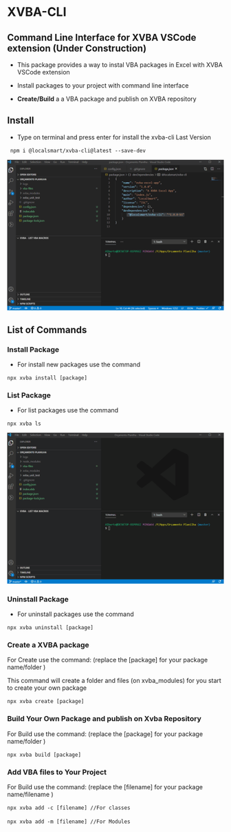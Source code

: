 # XVBA-CLI

## Command Line Interface for XVBA VSCode extension (Under Construction)

- This package provides a way to instal VBA packages in Excel with XVBA VSCode extension

- Install packages to your project with command line interface
- <b>Create/Build</b> a a VBA package and publish on XVBA repository


## Install

- Type on terminal and press enter for install the xvba-cli Last Version

```
 npm i @localsmart/xvba-cli@latest --save-dev
```

 <p>
 <img src="https://github.com/aeraphe/images-xvb/raw/master/images/npm_install.gif" alt="Install Packages">
</p>

## List of Commands

### Install Package

- For install new packages use the command 

```
npx xvba install [package]
```


### List Package

- For list packages use the command

```
npx xvba ls
```

<p>
 <img src="https://github.com/aeraphe/images-xvb/raw/master/images/xvba_ls.gif" alt="List Packages">
</p>

### Uninstall Package 

- For uninstall packages use the command

```
npx xvba uninstall [package]
```



### Create a XVBA package

<p> For Create use the command: (replace the [package] for your package name/folder ) </p>

This command will create a folder and files (on xvba_modules) for you start to create your own package


```
npx xvba create [package]

```

### Build Your Own Package and publish on Xvba Repository

<p> For Build use the command: (replace the [package] for your package name/folder ) </p>

```
npx xvba build [package]

```

### Add VBA files to Your Project

<p> For Build use the command: (replace the [filename] for your package name/filename ) </p>

```
npx xvba add -c [filename] //For classes

npx xvba add -m [filename] //For Modules

```
